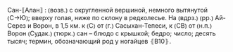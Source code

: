 ---
---

Сан-⟦Алан⟧
: ⦅возв.⦆ с округленной вершиной, немного вытянутой ⦅С→Ю⦆; вверху голая, ниже по склону в редколесье. На ⦅вдрз.⦆ ⦅рр.⦆ Ай-Серез и Ворон, в 1,5 км. к ⦅С⦆ от ⦅г.⦆ Сасыхан-Тепеси, к ⦅СВ⦆ от ⦅н.п.⦆ Ворон ⦅Судак.⦆ ⦅тюрк.⦆ сан – блюдо с крышкой; бедро; число; десять тысяч; термин, обозначающий род у ногайцев ⦃В10⦄.
